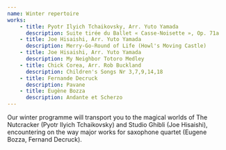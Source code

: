 ```yaml
---
name: Winter repertoire
works:
    - title: Pyotr Ilyich Tchaikovsky, Arr. Yuto Yamada
      description: Suite tirée du Ballet « Casse-Noisette », Op. 71a
    - title: Joe Hisaishi, Arr. Yuto Yamada
      description: Merry-Go-Round of Life (Howl's Moving Castle)
    - title: Joe Hisaishi, Arr. Yuto Yamada
      description: My Neighbor Totoro Medley
    - title: Chick Corea, Arr. Rob Buckland
      description: Children's Songs Nr 3,7,9,14,18
    - title: Fernande Decruck
      description: Pavane
    - title: Eugène Bozza
      description: Andante et Scherzo     
---
```


Our winter programme will transport you to the magical worlds of The Nutcracker (Pyotr Ilyich Tchaikovsky) and Studio Ghibli (Joe Hisaishi), encountering on the way major works for saxophone quartet (Eugene Bozza, Fernand Decruck).
